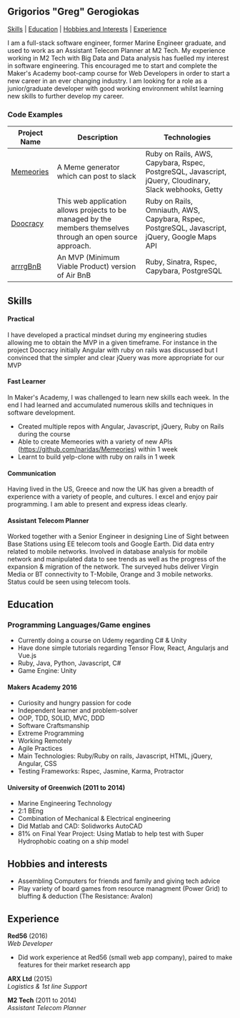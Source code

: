 ## Grigorios "Greg" Gerogiokas

[Skills](#Skills) | [Education](#Education) | [Hobbies and Interests](#Hobbies) | [Experience](#Experience)


I am a full-stack software engineer, former Marine Engineer graduate, and used to work as an Assistant Telecom Planner at M2 Tech. My experience working in M2 Tech with Big Data and Data analysis has fuelled my interest in software engineering.  This encouraged me to start and complete the Maker's Academy boot-camp course for Web Developers in order to start a new career in an ever changing industry. I am looking for a role as a junior/graduate developer with good working environment whilst learning new skills to further develop my career.

### Code Examples

| Project Name        | Description         | Technologies        |
|-------------------------|-------------------------|-------------------------|
| [Memeories](https://github.com/naridas/Memeories)| A Meme generator which can post to slack | Ruby on Rails, AWS, Capybara, Rspec, PostgreSQL, Javascript, jQuery, Cloudinary, Slack webhooks, Getty  |
| [Doocracy](https://github.com/naridas/doocracy) | This web application allows projects to be managed by the members themselves through an open source approach.                                                        | Ruby on Rails, Omniauth, AWS, Capybara, Rspec, PostgreSQL, Javascript, jQuery, Google Maps API                    |
| [arrrgBnB](https://github.com/naridas/arrrgbnb)               | An MVP (Minimum Viable Product) version of Air BnB                                                         | Ruby, Sinatra, Rspec, Capybara, PostgreSQL               |

## <a name="skills">Skills</a>

#### Practical

I have developed a practical mindset during my engineering studies allowing me to obtain the MVP in a given timeframe. For instance in the project Doocracy initially Angular with ruby on rails was discussed but I convinced that the simpler and clear jQuery was more appropriate for our MVP

#### Fast Learner

In Maker's Academy, I was challenged to learn new skills each week.  In the end I had learned and accumulated numerous skills and techniques in software development.

- Created multiple repos with Angular, Javascript, jQuery, Ruby on Rails during the course
- Able to create Memeories with a variety of new APIs (https://github.com/naridas/Memeories) within 1 week
- Learnt to build yelp-clone with ruby on rails in 1 week

#### Communication

Having lived in the US, Greece and now the UK has given a breadth of experience with a variety of people, and cultures. I excel and enjoy pair programming.  I am able to present and express ideas clearly.

#### Assistant Telecom Planner

Worked together with a Senior Engineer in designing Line of Sight between Base Stations using EE telecom tools and Google Earth. Did data entry related to mobile networks. Involved in database analysis for mobile network and manipulated data to see trends as well as the progress of the expansion & migration of the network. The surveyed hubs deliver Virgin Media or BT connectivity to T-Mobile, Orange and 3 mobile networks. Status could be seen using telecom tools.

## <a name="Education">Education</a>

### Programming Languages/Game engines
- Currently doing a course on Udemy regarding C# & Unity
- Have done simple tutorials regarding Tensor Flow, React, Angularjs and Vue.js
-	Ruby, Java, Python, Javascript, C# 
-	Game Engine: Unity

#### Makers Academy 2016

- Curiosity and hungry passion for code
- Independent learner and problem-solver
- OOP, TDD, SOLID, MVC, DDD
- Software Craftsmanship
- Extreme Programming
- Working Remotely
- Agile Practices
- Main Technologies: Ruby/Ruby on rails, Javascript, HTML, jQuery, Angular, CSS
- Testing Frameworks: Rspec, Jasmine, Karma, Protractor

#### University of Greenwich (2011 to 2014)

- Marine Engineering Technology 
- 2:1 BEng
- Combination of Mechanical & Electrical engineering 
- Did Matlab and CAD: Solidworks AutoCAD
- 81% on Final Year Project: Using Matlab to help test with Super Hydrophobic coating on a ship model
 
## <a name="Hobbies">Hobbies and interests</a>

- Assembling Computers for friends and family and giving tech advice
- Play variety of board games from resource managment (Power Grid) to bluffing & deduction (The Resistance: Avalon)

## <a name="Experience">Experience</a>

**Red56** (2016)    
*Web Developer*
- Did work experience at Red56 (small web app company), paired to make features for their market research app

**ARX Ltd** (2015)    
*Logistics & 1st line Support*

**M2 Tech** (2011 to 2014)   
*Assistant Telecom Planner*  
